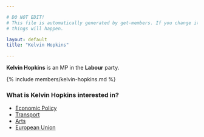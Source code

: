 ```yaml
---

# DO NOT EDIT!
# This file is automatically generated by get-members. If you change it, bad
# things will happen.

layout: default
title: "Kelvin Hopkins"

---
```


**Kelvin Hopkins** is an MP in the **Labour** party.

{% include members/kelvin-hopkins.md %}

### What is Kelvin Hopkins interested in?


* [Economic Policy](/interests/economic-policy.html)
* [Transport](/interests/transport.html)
* [Arts](/interests/arts.html)
* [European Union](/interests/european-union.html)
